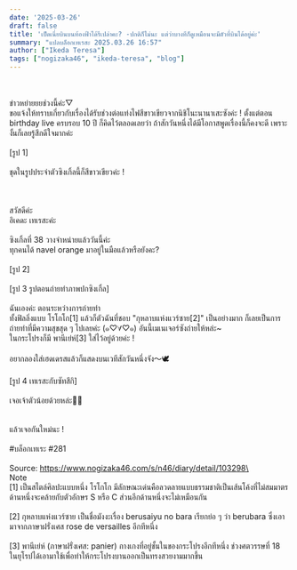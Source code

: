 ```yaml
---
date: '2025-03-26'
draft: false
title: 'เป็ดเนี่ยบินบนท้องฟ้าได้รึเปล่าคะ? -ปกติก็ไม่นะ แต่ว่าบางทีก็ดูเหมือนจะมีตัวที่บินได้อยู่ค่ะ'
summary: "แปลบล็อกเทเรสะ 2025.03.26 16:57"
author: ["Ikeda Teresa"]
tags: ["nogizaka46", "ikeda-teresa", "blog"]
---
```


\
\
ข่าวหย่ายยยช่วงนี้ค่ะ▽\
ขอแจ้งให้ทราบเกี่ยวกับเรื่องได้รับช่วงต่อแท่งไฟสีขาวเขียวจากนิชิโนะนานาเสะซังค่ะ ! ตั้งแต่ตอน birthday live ครบรอบ 10 ปี ก็คิดไว้ตลอดเลยว่า ถ้าสักวันหนึ่งได้มีโอกาสพูดเรื่องนี้ก็คงจะดี เพราะงั้นก็เลยรู้สึกดีใจมากค่ะ\
\
[รูป 1]\
\
ชุดในรูปประจำตัวซิงเกิ้ลนี้ก็สีขาวเขียวค่ะ !\
\
\
\
สวัสดีค่ะ\
อิเคดะ เทเรสะค่ะ\
\
ซิงเกิ้ลที่ 38 วางจำหน่ายแล้ววันนี้ค่ะ\
ทุกคนได้ navel orange มาอยู่ในมือแล้วหรือยังคะ?\
\
[รูป 2]\
\
[รูป 3 รูปตอนถ่ายทำภาพปกซิงเกิ้ล]\
\
ฉันเองค่ะ ตอนระหว่างการถ่ายทำ\
ทั้งฟิลลิ่งแบบ โรโกโก[1] แล้วก็ตัวฉันที่ชอบ "กุหลาบแห่งแวร์ซาย[2]" เป็นอย่างมาก ก็เลยเป็นการถ่ายทำที่มีความสุขสุด ๆ ไปเลยค่ะ (๑♡∀♡๑) อันนี้เมเนเจอร์ซังถ่ายให้หล่ะ~\
ในกระโปรงก็มี พานีเย่ห์[3] ใส่ไว้อยู่ด้วยค่ะ !\
\
อยากลองใส่เฮดเดรสแล้วก็แสดงบนเวทีสักวันหนึ่งจัง～🕊\
\
[รูป 4 เทเรสะกับซัทสึกิ]\
\
เจอเจ้าตัวน้อยด้วยหล่ะ👼🏻\
\
\
แล้วเจอกันใหม่นะ !\
\
#บล็อกเทเระ #281\
\
Source: https://www.nogizaka46.com/s/n46/diary/detail/103298\
\
Note\
[1] เป็นสไตล์ศิลปะแบบหนึ่ง โรโกโก มีลักษณะเด่นคือลวดลายแบบธรรมชาติเป็นเส้นโค้งที่ไม่สมมาตร ด้านหนึ่งจะคล้ายกับตัวอักษร S หรือ C ส่วนอีกด้านหนึ่งจะไม่เหมือนกัน\
\
[2] กุหลาบแห่งแวร์ซาย เป็นชื่อมังงะเรื่อง berusaiyu no bara เรียกย่อ ๆ ว่า berubara ซึ่งเอามาจากภาษาฝรั่งเศส rose de versailles อีกทีหนึ่ง\
\
[3] พานีเย่ห์ (ภาษาฝรั่งเศส: panier) กางเกงที่อยู่ชั้นในของกระโปรงอีกทีหนึ่ง ช่วงศตวรรษที่ 18 ในยุโรปได้เอามาใช้เพื่อทำให้กระโปรงบานออกเป็นทรงสวยงามมากขึ้น
